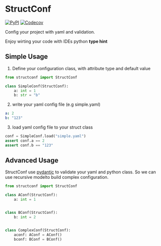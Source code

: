 # StructConf

[![PyPI](https://img.shields.io/pypi/v/structconf?color=blue)](https://pypi.org/project/structconf/)
[![Codecov](https://img.shields.io/codecov/c/gh/Green-Wood/structconf)](https://app.codecov.io/gh/Green-Wood/structconf)

Config your project with yaml and validation.

Enjoy wirting your code with IDEs python **type hint**

## Simple Usage

1. Define your configuration class, with attribute type and default value

```python
from structconf import StructConf

class SimpleConf(StructConf):
    a: int = 1
    b: str = "b"
```

2. write your yaml config file (e.g simple.yaml)

```yaml
a: 2
b: "123"
```

3. load yaml config file to your struct class

```python
conf = SimpleConf.load("simple.yaml")
assert conf.a == 2
assert conf.b == "123"
```



## Advanced Usage

StructConf use [pydantic](https://github.com/samuelcolvin/pydantic) to validate your yaml and python class. So we can use recursive modelto build complex configuration.

```python
from structconf import StructConf

class AConf(StructConf):
    a: int = 1


class BConf(StructConf):
    b: int = 2


class ComplexConf(StructConf):
    aconf: AConf = AConf()
    bconf: BConf = BConf()
```